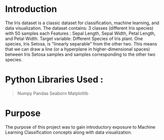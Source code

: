 # Introduction
The Iris dataset is a classic dataset for classification, machine learning, and data visualization.
The dataset contains: 3 classes (different Iris species) with 50 samples each
Features : Sepal Length, Sepal Width, Petal Length, and Petal Width.
Target variable: Different Species of Iris plant.
One species, Iris Setosa, is "linearly separable" from the other two. This means that we can draw a line
(or a hyperplane in higher-dimensional spaces) between Iris Setosa samples and samples corresponding to the other two species.

# Python Libraries Used :
  > Numpy
  > Pandas
  > Seaborn
  > Matplotlib
  
# Purpose
The purpose of this project was to gain introductory exposure to Machine Learning Classification concepts along with data visualization.
